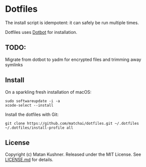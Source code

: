 Dotfiles
========

The install script is idempotent: it can safely be run multiple times.

Dotfiles uses [Dotbot][dotbot] for installation.

## TODO:
Migrate from dotbot to yadm for encrypted files and trimming away symlinks

## Install

On a sparkling fresh installation of macOS:

    sudo softwareupdate -i -a
    xcode-select --install

Install the dotfiles with Git:

    git clone https://github.com/matchai/dotfiles.git ~/.dotfiles
    ~/.dotfiles/install-profile all

## License

Copyright (c) Matan Kushner. Released under the MIT License. See
[LICENSE.md][license] for details.

[dotbot]: https://github.com/anishathalye/dotbot
[license]: LICENSE.md

